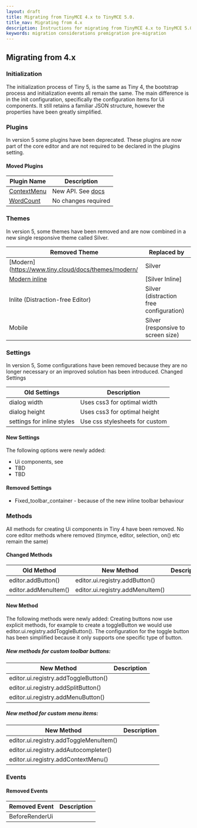 ```yaml
---
layout: draft
title: Migrating from TinyMCE 4.x to TinyMCE 5.0.
title_nav: Migrating from 4.x
description: Instructions for migrating from TinyMCE 4.x to TinyMCE 5.0.
keywords: migration considerations premigration pre-migration
---
```


## Migrating from 4.x

### Initialization

The initialization process of Tiny 5, is the same as Tiny 4, the bootstrap process and initialization events all remain the same.  The main difference is in the init configuration, specifically the configuration items for Ui components.
It still retains a familiar JSON structure, however the properties have been greatly simplified.

### Plugins

In version 5 some plugins have been deprecated.  These plugins are now part of the core editor and are not required to be declared in the plugins setting.

#### Moved Plugins

| **Plugin Name** | **Description** |
| ---------- | ------------------------- |
| [ContextMenu](https://www.tiny.cloud/docs/plugins/contextmenu/) | New API. See [docs]({{site.baseurl}}/components/contextmenu/) |
| [WordCount](https://www.tiny.cloud/docs/plugins/wordcount/) | No changes required |

### Themes

In version 5, some themes have been removed and are now combined in a new single responsive theme called Silver.

| **Removed Theme** | **Replaced by** |
| ------------ | ------------- |
| [Modern](https://www.tiny.cloud/docs/themes/modern/ | Silver |
| [Modern inline]() | [Silver Inline] |
| Inlite (Distraction-free Editor) | Silver (distraction free configuration) |
| Mobile | Silver (responsive to screen size)  |

### Settings

In version 5, Some configurations have been removed because they are no longer necessary or an improved solution has been introduced.
Changed Settings

| **Old Settings** |  **Description**|
| ---------------- | ---------------- |
| dialog width | Uses css3 for optimal width |
| dialog height | Uses css3 for optimal height |
| settings for inline styles | Use css stylesheets for custom |

#### New Settings

The following options were newly added:

* Ui components, see
* TBD
* TBD

#### Removed Settings

* Fixed_toolbar_container - because of the new inline toolbar behaviour

### Methods

All methods for creating Ui components in Tiny 4 have been removed.
No core editor methods where removed (tinymce, editor, selection, on() etc remain the same)


#### Changed Methods

| **Old Method** | **New Method** | **Description** |
| ----------- | -------------- | -------------- |
| editor.addButton() | editor.ui.registry.addButton() | |
| editor.addMenuItem() | editor.ui.registry.addMenuItem() | |


#### New Method

The following methods were newly added:
Creating buttons now use explicit methods, for example to create a toggleButton we would use editor.ui.registry.addToggleButton().
The configuration for the toggle button has been simplified because it only supports one specific type of button.

##### New methods for custom toolbar buttons:

| **New Method** | **Description** |
| ----------- | -------------- |
| editor.ui.registry.addToggleButton()|  |
| editor.ui.registry.addSplitButton() |  |
| editor.ui.registry.addMenuButton() |  |

##### New method for custom menu items:

| **New Method** | **Description** |
| ----------- | -------------- |
| editor.ui.registry.addToggleMenuItem() |  |
| editor.ui.registry.addAutocompleter() |  |
| editor.ui.registry.addContextMenu() |  |

### Events

#### Removed Events

| **Removed Event** | **Description**|
| ----------------- | -------------- |
| BeforeRenderUi |  |
